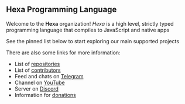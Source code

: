 <!-- markdownlint-disable MD041 -->
## Hexa Programming Language
<!-- markdownlint-enable MD041 -->

Welcome to the **Hexa** organization! *Hexa* is a high level, strictly typed programming language that compiles to JavaScript and native apps

See the pinned list below to  start exploring our main supported projects

There are also some links for more information:

- List of [repositories](https://github.com/orgs/hexalang/repositories)
- List of [contributors](https://github.com/orgs/hexalang/people)
- Feed and chats on [Telegram](https://t.me/s/hexalang_news/42)
- Channel on [YouTube](https://www.youtube.com/channel/UChcz5b20vDOk4ERoPs-pCbw)
- Server on [Discord](https://discord.gg/SsAWf9M)
- Information for [donations](https://hexalang.github.io/donate)

